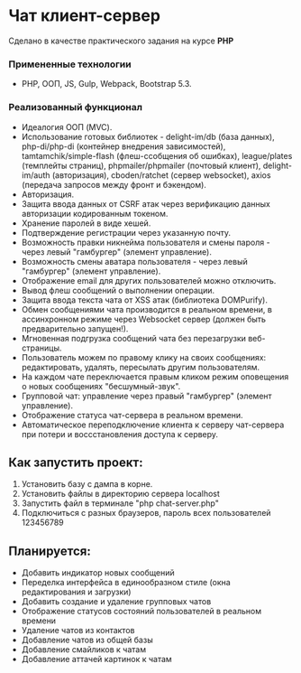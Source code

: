 # Чат клиент-сервер

Сделано в качестве практического задания на курсе **PHP**

### Примененные технологии
* PHP, ООП, JS, Gulp, Webpack, Bootstrap 5.3.

### Реализованный функционал

* Идеалогия ООП (MVC).
* Использование готовых библиотек - delight-im/db (база данных), php-di/php-di (контейнер внедрения зависимостей), tamtamchik/simple-flash (флеш-ссобщения об ошибках), league/plates (темплейты страниц), phpmailer/phpmailer (почтовый клиент), delight-im/auth (авторизация), cboden/ratchet (сервер websocket), axios (передача запросов между фронт и бэкендом).
* Авторизация.
* Защита ввода данных от CSRF атак через верификацию данных авторизации кодированным токеном.
* Хранение паролей в виде хешей. 
* Подтверждение регистрации через указанную почту.
* Возможность правки никнейма пользователя и смены пароля - через левый "гамбургер" (элемент управление).
* Возможность смены аватара пользователя - через левый "гамбургер" (элемент управление).
* Отображение email для других пользователей можно отключить.
* Вывод флеш сообщений о выполнении операции.
* Защита ввода текста чата от XSS атак (библиотека DOMPurify).
* Обмен сообщениями чата производится в реальном времени, в ассинхронном режиме через Websocket сервер (должен быть предварительно запущен!).
* Мгновенная подгрузка сообщений чата без перезагрузки веб-страницы.
* Пользователь можем по правому клику на своих сообщениях: редактировать, удалять, пересылать другим пользователям.
* На каждом чате переключается правым кликом режим оповещения о новых сообщениях "бесшумный-звук". 
* Групповой чат: управление через правый "гамбургер" (элемент управление).
* Отображение статуса чат-сервера в реальном времени.
* Автоматическое переподключение клиента к серверу чат-сервера при потери и воссстановления доступа к серверу.

## Как запустить проект:
1. Установить базу с дампа в корне.
2. Установить файлы в директорию сервера localhost
3. Запустить файл в терминале "php chat-server.php"
4. Подключиться с разных браузеров, пароль всех пользователей 123456789

## Планируется:
* Добавить индикатор новых сообщений
* Переделка интерфейса в единообразном стиле (окна редактирования и загрузки)
* Добавить создание и удаление групповых чатов
* Отображение статусов состояний пользователей в реальном времени
* Удаление чатов из контактов
* Добавление чатов из общей базы
* Добавление смайликов к чатам
* Добавление аттачей картинок к чатам



